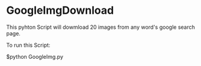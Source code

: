 # GoogleImgDownload

This pyhton Script will dowmload 20 images from any word's google search page.

To run this Script:

$python GoogleImg.py

